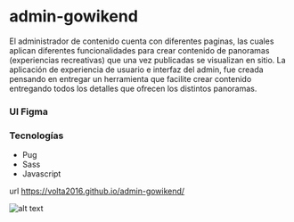 # admin-gowikend
El administrador de contenido cuenta con diferentes paginas, las cuales aplican diferentes funcionalidades para crear contenido de panoramas
(experiencias recreativas) que una vez publicadas se visualizan en sitio.
La aplicación de experiencia de usuario e interfaz del admin, fue creada pensando en entregar un herramienta que facilite crear contenido entregando 
todos los detalles que ofrecen los distintos panoramas.

### UI Figma

### Tecnologías 
- Pug
- Sass
- Javascript

url https://volta2016.github.io/admin-gowikend/

![alt text](https://repository-images.githubusercontent.com/262082463/0d113780-c85c-11ea-809f-049e648165dd)

